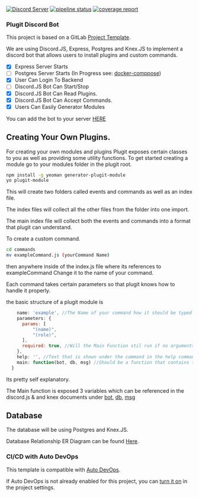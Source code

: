 [![Discord Server](https://discordapp.com/api/guilds/367747780745232384/embed.png)](https://discord.gg/usefMdE)
[![pipeline status](https://gitlab.com/plugitdev/plugit/badges/master/pipeline.svg)](https://gitlab.com/plugitdev/plugit/-/commits/master)
[![coverage report](https://gitlab.com/plugitdev/plugit/badges/master/coverage.svg)](https://gitlab.com/plugitdev/plugit/-/commits/master)

### Plugit Discord Bot 
This project is based on a GitLab [Project Template](https://docs.gitlab.com/ee/gitlab-basics/create-project.html).


We are using Discord.JS, Express, Postgres and Knex.JS to implement a discord bot that allows users to install plugins and custom commands.

- [x] Express Server Starts
- [ ] Postgres Server Starts (In Progress see: [docker-comppose](https://gitlab.com/plugitdev/plugit/-/tree/docker-compose))
- [x] User Can Login To Backend
- [ ] Discord.JS Bot Can Start/Stop
- [x] Discord.JS Bot Can Read Plugins.
- [x] Discord.JS Bot Can Accept Commands.
- [x] Users Can Easily Generator Modules

You can add the bot to your server [HERE](https://discord.com/oauth2/authorize?client_id=355715029296742403&scope=bot&permissions=8)

## Creating Your Own Plugins.
For creating your own modules and plugins Plugit exposes certain classes to you as well as providing some utility functions.
To get started creating a module go to your modules folder in the plugit root.

```bash
npm install -g yeoman generator-plugit-module
yo plugit-module
```
This will create two folders called events and commands as well as an index file.

The index files will collect all the other files from the folder into one import.

The main index file will collect both the events and commands into a format that plugit can understand.

To create a custom command.

```bash
cd commands
mv exampleCommand.js (yourCommand Name)
```

then anywhere inside of the index.js file where its references to exampleCommand Change it to the name of your command.

Each command takes certain parameters so that plugit knows how to handle it properly.

the basic structure of a plugit module is


```js
    name: 'example', //The Name of your command how it should be typed into the discord chat - the prefix.
    parameters: {
      params: [
          "(name)",
          "(role)",
      ],
      required: true, //Will the Main Function stil run if no arguments are supplied?
    },
    help: '', //Text that is shown under the command in the help command.
    main: function(bot, db, msg) //Should be a function that contains the bulk of your code. See below for examples.
  }
```
Its pretty self explanatory.


The Main function is exposed 3 variables which can be referenced in the discord.js & and knex documents under [bot](https://discord.js.org/#/docs/main/stable/class/Client), [db](http://knexjs.org/#Builder), [msg](https://discord.js.org/#/docs/main/stable/class/Message)

## Database
The database will be using Postgres and Knex.JS.


Database Relationship ER Diagram can be found [Here](https://app.lucidchart.com/invitations/accept/af12fac3-fb13-435f-a70c-f407b0b7a554).


### CI/CD with Auto DevOps

This template is compatible with [Auto DevOps](https://docs.gitlab.com/ee/topics/autodevops/).

If Auto DevOps is not already enabled for this project, you can [turn it on](https://docs.gitlab.com/ee/topics/autodevops/#enabling-auto-devops) in the project settings.
